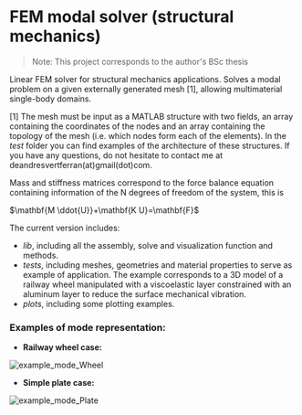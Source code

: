 # FEM modal solver (structural mechanics)

> Note: This project corresponds to the author's BSc thesis

Linear FEM solver for structural mechanics applications. Solves a modal problem on a given externally generated mesh [1], allowing multimaterial single-body domains.

[1] The mesh must be input as a MATLAB structure with two fields, an array containing the coordinates of the nodes and an array containing the topology of the mesh (i.e. which nodes form each of the elements). In the *test* folder you can find examples of the architecture of these structures. If you have any questions, do not hesitate to contact me at deandresvertferran(at)gmail(dot)com.

Mass and stiffness matrices correspond to the force balance equation containing information of the N degrees of freedom of the system, this is 

$\mathbf{M \ddot{U}}+\mathbf{K U}=\mathbf{F}$

The current version includes: 

* *lib*, including all the assembly, solve and visualization function and methods.
* *tests*, including meshes, geometries and material properties to serve as example of application. The example corresponds to a 3D model of a railway wheel manipulated with a viscoelastic layer constrained with an aluminum layer to reduce the surface mechanical vibration. 
* *plots*, including some plotting examples.

### Examples of mode representation: 

* **Railway wheel case:**

![example_mode_Wheel](https://user-images.githubusercontent.com/92535468/164887157-5175ffca-6b09-4fce-a824-41712d63ef33.png)

* **Simple plate case:**

![example_mode_Plate](https://user-images.githubusercontent.com/92535468/164887158-10cd4958-8b0e-49a7-bc92-c11262909028.png)

